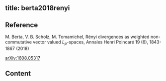 title: berta2018renyi
---
## Reference

 M. Berta, V. B. Scholz, M. Tomamichel, Rényi divergences as weighted non-commutative vector valued $L_p$-spaces, Annales Henri Poincaré 19 (6), 1843-1867 (2018)

[arXiv:1608.05317](https://arxiv.org/pdf/1608.05317.pdf) 

## Content


